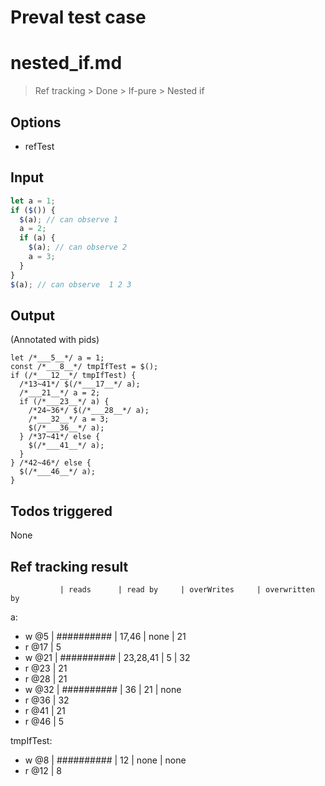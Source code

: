# Preval test case

# nested_if.md

> Ref tracking > Done > If-pure > Nested if

## Options

- refTest

## Input

`````js filename=intro
let a = 1;
if ($()) {
  $(a); // can observe 1
  a = 2;
  if (a) {
    $(a); // can observe 2
    a = 3;
  }
}
$(a); // can observe  1 2 3
`````


## Output

(Annotated with pids)

`````filename=intro
let /*___5__*/ a = 1;
const /*___8__*/ tmpIfTest = $();
if (/*___12__*/ tmpIfTest) {
  /*13~41*/ $(/*___17__*/ a);
  /*___21__*/ a = 2;
  if (/*___23__*/ a) {
    /*24~36*/ $(/*___28__*/ a);
    /*___32__*/ a = 3;
    $(/*___36__*/ a);
  } /*37~41*/ else {
    $(/*___41__*/ a);
  }
} /*42~46*/ else {
  $(/*___46__*/ a);
}
`````


## Todos triggered


None


## Ref tracking result


               | reads      | read by     | overWrites     | overwritten by
a:
  - w @5       | ########## | 17,46       | none           | 21
  - r @17      | 5
  - w @21      | ########## | 23,28,41    | 5              | 32
  - r @23      | 21
  - r @28      | 21
  - w @32      | ########## | 36          | 21             | none
  - r @36      | 32
  - r @41      | 21
  - r @46      | 5

tmpIfTest:
  - w @8       | ########## | 12          | none           | none
  - r @12      | 8
